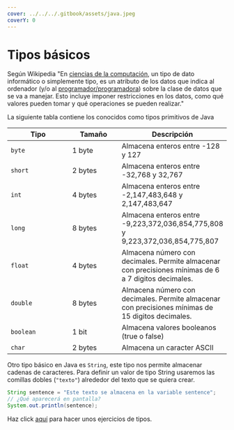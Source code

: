 ```yaml
---
cover: ../../../.gitbook/assets/java.jpeg
coverY: 0
---
```


# Tipos básicos

Según Wikipedia "En [ciencias de la computación](https://es.wikipedia.org/wiki/Ciencias\_de\_la\_computaci%C3%B3n), un tipo de dato informático o simplemente tipo, es un atributo de los datos que indica al ordenador (y/o al [programador/programadora](https://es.wikipedia.org/wiki/Programador)) sobre la clase de datos que se va a manejar. Esto incluye imponer restricciones en los datos, como qué valores pueden tomar y qué operaciones se pueden realizar."​

La siguiente tabla contiene los conocidos como tipos primitivos de Java

<table><thead><tr><th width="130.33333333333331">Tipo</th><th width="100">Tamaño</th><th>Descripción</th></tr></thead><tbody><tr><td><code>byte</code></td><td>1 byte</td><td>Almacena enteros entre -128 y 127</td></tr><tr><td><code>short</code></td><td>2 bytes</td><td>Almacena enteros entre -32,768 y 32,767</td></tr><tr><td><code>int</code></td><td>4 bytes</td><td>Almacena enteros entre -2,147,483,648 y 2,147,483,647</td></tr><tr><td><code>long</code></td><td>8 bytes</td><td>Almacena enteros entre -9,223,372,036,854,775,808 y 9,223,372,036,854,775,807</td></tr><tr><td><code>float</code></td><td>4 bytes</td><td>Almacena número con decimales. Permite almacenar con precisiones mínimas de 6 a 7 digitos decimales.</td></tr><tr><td><code>double</code></td><td>8 bytes</td><td>Almacena número con decimales. Permite almacenar con precisiones mínimas de 15 digitos decimales.</td></tr><tr><td><code>boolean</code></td><td>1 bit</td><td>Almacena valores booleanos (true o false)</td></tr><tr><td><code>char</code></td><td>2 bytes</td><td>Almacena un caracter ASCII</td></tr></tbody></table>

Otro tipo básico en Java es `String`, este tipo nos permite almacenar cadenas de caracteres. Para definir un valor de tipo String usaremos las comillas dobles (`"texto"`) alrededor del texto que se quiera crear.

```java
String sentence = "Este texto se almacena en la variable sentence";
// ¿Qué aparecerá en pantalla?
System.out.println(sentence);
```

Haz click [aquí](https://www.w3schools.com/java/exercise.asp?filename=exercise\_data\_types1) para hacer unos ejercicios de tipos.
